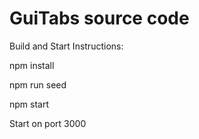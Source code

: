# GuiTabs source code

Build and Start Instructions:

npm install

npm run seed

npm start

Start on port 3000
